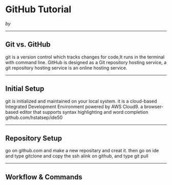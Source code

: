 # GitHub Tutorial

_by <habibah shafee>_

---
## Git vs. GitHub
git is a version control which tracks changes for code,It runs in the terminal with command line.
GitHub is designed as a Git repository hosting service, a git repository hosting service is an online hosting service.


---
## Initial Setup
git is initialized and maintained on your local system. it is a cloud-based Integrated Development Environment powered by AWS Cloud9.
a browser-based editor that supports syntax highlighting and word completion
github.com/hstatsep/ide50


---
## Repository Setup
go on github.com 
and make a new repositary and creat it.
then go on ide
and type gitclone and
copy the ssh alink on github,
and type git pull


---
## Workflow & Commands

